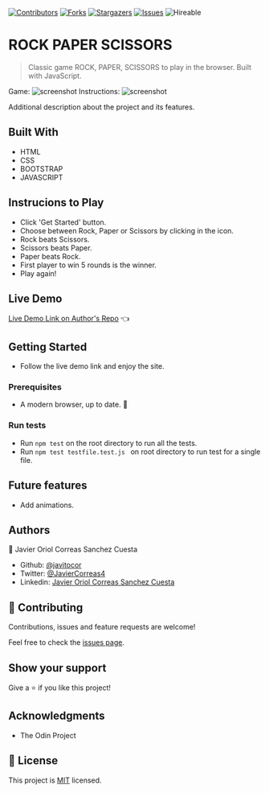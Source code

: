 <!--
*** Thanks for checking out this README Template. If you have a suggestion that would
*** make this better, please fork the repo and create a pull request or simply open
*** an issue with the tag "enhancement".
*** Thanks again! Now go create something AMAZING! :D
-->

<!-- PROJECT SHIELDS -->
<!--
*** I'm using markdown "reference style" links for readability.
*** Reference links are enclosed in brackets [ ] instead of parentheses ( ).
*** See the bottom of this document for the declaration of the reference variables
*** for contributors-url, forks-url, etc. This is an optional, concise syntax you may use.
*** https://www.markdownguide.org/basic-syntax/#reference-style-links
-->
[![Contributors][contributors-shield]][contributors-url]
[![Forks][forks-shield]][forks-url]
[![Stargazers][stars-shield]][stars-url]
[![Issues][issues-shield]][issues-url]
![Hireable](https://cdn.rawgit.com/hiendv/hireable/master/styles/default/yes.svg)

# ROCK PAPER SCISSORS

> Classic game ROCK, PAPER, SCISSORS to play in the browser. Built with JavaScript.

Game:
![screenshot](./assets/screenshot1.png)
Instructions:
![screenshot](./assets/screenshot2.png)

Additional description about the project and its features.

## Built With

- HTML
- CSS
- BOOTSTRAP
- JAVASCRIPT

## Instrucions to Play

- Click 'Get Started' button.
- Choose between Rock, Paper or Scissors by clicking in the icon.
- Rock beats Scissors.
- Scissors beats Paper.
- Paper beats Rock.
- First player to win 5 rounds is the winner.
- Play again!

## Live Demo

[Live Demo Link on Author's Repo](https://javitocor.github.io/Rock-Paper-Scissors-JS/) :point_left:

## Getting Started
- Follow the live demo link and enjoy the site.

### Prerequisites

- A modern browser, up to date.  :muscle:

### Run tests

- Run ```npm test``` on the root directory to run all the tests.
- Run ```npm test testfile.test.js ``` on root directory to run test for a single file.

## Future features

- Add animations.

## Authors

👤 Javier Oriol Correas Sanchez Cuesta
- Github: [@javitocor](https://github.com/javitocor)
- Twitter: [@JavierCorreas4](https://twitter.com/JavierCorreas4)
- Linkedin: [Javier Oriol Correas Sanchez Cuesta](https://www.linkedin.com/in/javier-correas-sanchez-cuesta-15289482/)

## 🤝 Contributing

Contributions, issues and feature requests are welcome!

Feel free to check the [issues page](https://github.com/javitocor/Rock-Paper-Scissors-JS/issues).

## Show your support

Give a ⭐️ if you like this project!

## Acknowledgments

- The Odin Project

## 📝 License

This project is [MIT](lic.url) licensed.

<!-- MARKDOWN LINKS & IMAGES -->
<!-- https://www.markdownguide.org/basic-syntax/#reference-style-links -->
[contributors-shield]: https://img.shields.io/github/contributors/javitocor/Rock-Paper-Scissors-JS.svg?style=flat-square
[contributors-url]: https://github.com/javitocor/Rock-Paper-Scissors-JS/graphs/contributors
[forks-shield]: https://img.shields.io/github/forks/javitocor/Rock-Paper-Scissors-JS.svg?style=flat-square
[forks-url]: https://github.com/javitocor/Rock-Paper-Scissors-JS/network/members
[stars-shield]: https://img.shields.io/github/stars/javitocor/Rock-Paper-Scissors-JS.svg?style=flat-square
[stars-url]: https://github.com/javitocor/Rock-Paper-Scissors-JS/stargazers
[issues-shield]: https://img.shields.io/github/issues/javitocor/Rock-Paper-Scissors-JS.svg?style=flat-square
[issues-url]: https://github.com/javitocor/Rock-Paper-Scissors-JS/issues
